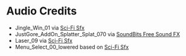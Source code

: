 # Audio Credits

* Jingle_Win_01 via [Sci-Fi Sfx](https://assetstore.unity.com/packages/audio/sound-fx/sci-fi-sfx-32830)
* JustGore_AddOn_Splatter_Splat_070 via [SoundBits Free Sound FX](https://assetstore.unity.com/packages/audio/sound-fx/free-sound-fx-31837)
* Laser_09 via [Sci-Fi Sfx](https://assetstore.unity.com/packages/audio/sound-fx/sci-fi-sfx-32830)
* Menu_Select_00_lowered based on [Sci-Fi Sfx](https://assetstore.unity.com/packages/audio/sound-fx/sci-fi-sfx-32830)

